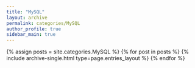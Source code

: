 ```yaml
---
title: "MySQL"
layout: archive
permalink: categories/MySQL
author_profile: true
sidebar_main: true
---
```


{% assign posts = site.categories.MySQL %}
{% for post in posts %} {% include archive-single.html type=page.entries_layout %} {% endfor %}